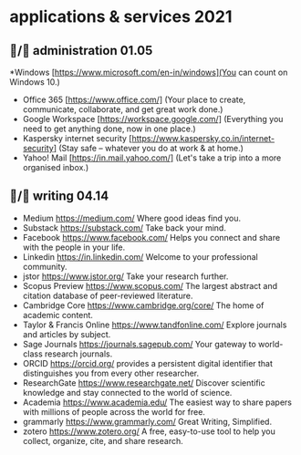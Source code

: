 # applications & services 2021<br>
## 🦍/🧅 administration 01.05
*Windows [https://www.microsoft.com/en-in/windows](You can count on Windows 10.)
* Office 365 [https://www.office.com/] (Your place to create, communicate, collaborate, and get great work done.)
* Google Workspace [https://workspace.google.com/] (Everything you need to get anything done, now in one place.)
* Kaspersky internet security [https://www.kaspersky.co.in/internet-security] (Stay safe – whatever you do at work & at home.)
* Yahoo! Mail [https://in.mail.yahoo.com/] (Let's take a trip into a more organised inbox.)
## 🐅/🥕 writing 04.14
* Medium https://medium.com/ Where good ideas find you. 
* Substack https://substack.com/ Take back your mind. 
* Facebook https://www.facebook.com/ Helps you connect and share with the people in your life.
* Linkedin https://in.linkedin.com/ Welcome to your professional community. 
* jstor https://www.jstor.org/ Take your research further. 
* Scopus Preview https://www.scopus.com/ The largest abstract and citation database of peer-reviewed literature.
* Cambridge Core https://www.cambridge.org/core/ The home of academic content. 
* Taylor & Francis Online https://www.tandfonline.com/ Explore journals and articles by subject. 
* Sage Journals https://journals.sagepub.com/ Your gateway to world-class research journals. 
* ORCID https://orcid.org/ provides a persistent digital identifier that distinguishes you from every other researcher.
* ResearchGate https://www.researchgate.net/ Discover scientific knowledge and stay connected to the world of science. 
* Academia https://www.academia.edu/ The easiest way to share papers with millions of people across the world for free.
* grammarly https://www.grammarly.com/ Great Writing, Simplified.
* zotero https://www.zotero.org/ A free, easy-to-use tool to help you collect, organize, cite, and share research.
